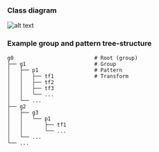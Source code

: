 ### Class diagram

![alt text](https://github.com/teknologisk-institut/pattern_manager/blob/master/doc/images/pm.svg "Logo Title Text 1")

### Example group and pattern tree-structure

    g0                          # Root (group)
    ├── g1                      # Group
    │   ├── p1                  # Pattern
    │   │   ├── tf1             # Transform
    │   │   ├── tf2
    │   │   ├── tf3
    │   │   └── ...
    │   └── ...
    ├── g2
    │   ├── g3
    │   │   └── p1
    │   │       ├── tf1
    │   │       └── ...
    │   └── ...
    └── ...
